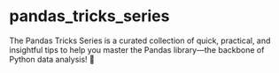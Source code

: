 # pandas_tricks_series
The Pandas Tricks Series is a curated collection of quick, practical, and insightful tips to help you master the Pandas library—the backbone of Python data analysis! 🐼
